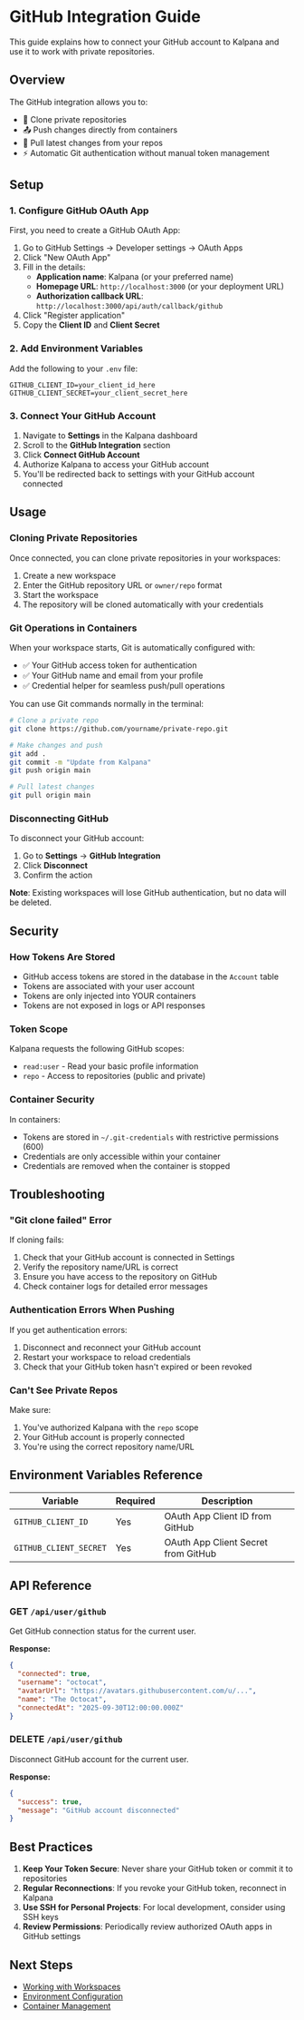 # GitHub Integration Guide

This guide explains how to connect your GitHub account to Kalpana and use it to work with private repositories.

## Overview

The GitHub integration allows you to:

- 🔐 Clone private repositories
- 📤 Push changes directly from containers
- 🔄 Pull latest changes from your repos
- ⚡ Automatic Git authentication without manual token management

## Setup

### 1. Configure GitHub OAuth App

First, you need to create a GitHub OAuth App:

1. Go to GitHub Settings → Developer settings → OAuth Apps
2. Click "New OAuth App"
3. Fill in the details:
   - **Application name**: Kalpana (or your preferred name)
   - **Homepage URL**: `http://localhost:3000` (or your deployment URL)
   - **Authorization callback URL**: `http://localhost:3000/api/auth/callback/github`
4. Click "Register application"
5. Copy the **Client ID** and **Client Secret**

### 2. Add Environment Variables

Add the following to your `.env` file:

```env
GITHUB_CLIENT_ID=your_client_id_here
GITHUB_CLIENT_SECRET=your_client_secret_here
```

### 3. Connect Your GitHub Account

1. Navigate to **Settings** in the Kalpana dashboard
2. Scroll to the **GitHub Integration** section
3. Click **Connect GitHub Account**
4. Authorize Kalpana to access your GitHub account
5. You'll be redirected back to settings with your GitHub account connected

## Usage

### Cloning Private Repositories

Once connected, you can clone private repositories in your workspaces:

1. Create a new workspace
2. Enter the GitHub repository URL or `owner/repo` format
3. Start the workspace
4. The repository will be cloned automatically with your credentials

### Git Operations in Containers

When your workspace starts, Git is automatically configured with:

- ✅ Your GitHub access token for authentication
- ✅ Your GitHub name and email from your profile
- ✅ Credential helper for seamless push/pull operations

You can use Git commands normally in the terminal:

```bash
# Clone a private repo
git clone https://github.com/yourname/private-repo.git

# Make changes and push
git add .
git commit -m "Update from Kalpana"
git push origin main

# Pull latest changes
git pull origin main
```

### Disconnecting GitHub

To disconnect your GitHub account:

1. Go to **Settings** → **GitHub Integration**
2. Click **Disconnect**
3. Confirm the action

**Note**: Existing workspaces will lose GitHub authentication, but no data will be deleted.

## Security

### How Tokens Are Stored

- GitHub access tokens are stored in the database in the `Account` table
- Tokens are associated with your user account
- Tokens are only injected into YOUR containers
- Tokens are not exposed in logs or API responses

### Token Scope

Kalpana requests the following GitHub scopes:

- `read:user` - Read your basic profile information
- `repo` - Access to repositories (public and private)

### Container Security

In containers:

- Tokens are stored in `~/.git-credentials` with restrictive permissions (600)
- Credentials are only accessible within your container
- Credentials are removed when the container is stopped

## Troubleshooting

### "Git clone failed" Error

If cloning fails:

1. Check that your GitHub account is connected in Settings
2. Verify the repository name/URL is correct
3. Ensure you have access to the repository on GitHub
4. Check container logs for detailed error messages

### Authentication Errors When Pushing

If you get authentication errors:

1. Disconnect and reconnect your GitHub account
2. Restart your workspace to reload credentials
3. Check that your GitHub token hasn't expired or been revoked

### Can't See Private Repos

Make sure:

1. You've authorized Kalpana with the `repo` scope
2. Your GitHub account is properly connected
3. You're using the correct repository name/URL

## Environment Variables Reference

| Variable               | Required | Description                         |
| ---------------------- | -------- | ----------------------------------- |
| `GITHUB_CLIENT_ID`     | Yes      | OAuth App Client ID from GitHub     |
| `GITHUB_CLIENT_SECRET` | Yes      | OAuth App Client Secret from GitHub |

## API Reference

### GET `/api/user/github`

Get GitHub connection status for the current user.

**Response:**

```json
{
  "connected": true,
  "username": "octocat",
  "avatarUrl": "https://avatars.githubusercontent.com/u/...",
  "name": "The Octocat",
  "connectedAt": "2025-09-30T12:00:00.000Z"
}
```

### DELETE `/api/user/github`

Disconnect GitHub account for the current user.

**Response:**

```json
{
  "success": true,
  "message": "GitHub account disconnected"
}
```

## Best Practices

1. **Keep Your Token Secure**: Never share your GitHub token or commit it to repositories
2. **Regular Reconnections**: If you revoke your GitHub token, reconnect in Kalpana
3. **Use SSH for Personal Projects**: For local development, consider using SSH keys
4. **Review Permissions**: Periodically review authorized OAuth apps in GitHub settings

## Next Steps

- [Working with Workspaces](./WORKSPACES.md)
- [Environment Configuration](./ENVIRONMENTS.md)
- [Container Management](./CONTAINERS.md)
